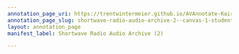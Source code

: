```yaml
---
annotation_page_uri: https://trentwintermeier.github.io/AVAnnotate-Kairos-Review/annotations/shortwave-radio-audio-archive-2--canvas-1-student-group-5.json
annotation_page_slug: shortwave-radio-audio-archive-2--canvas-1-student-group-5
layout: annotation_page
manifest_label: Shortwave Radio Audio Archive (2)

---
```

